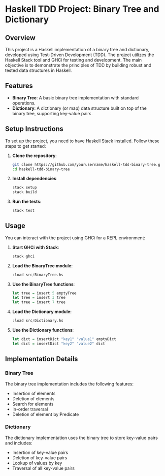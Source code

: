 # Haskell TDD Project: Binary Tree and Dictionary

## Overview

This project is a Haskell implementation of a binary tree and dictionary, developed using Test-Driven Development (TDD). The project utilizes the Haskell Stack tool and GHCi for testing and development. The main objective is to demonstrate the principles of TDD by building robust and tested data structures in Haskell.

## Features

- **Binary Tree**: A basic binary tree implementation with standard operations.
- **Dictionary**: A dictionary (or map) data structure built on top of the binary tree, supporting key-value pairs.

## Setup Instructions

To set up the project, you need to have Haskell Stack installed. Follow these steps to get started:

1. **Clone the repository**:
    ```sh
    git clone https://github.com/yourusername/haskell-tdd-binary-tree.git
    cd haskell-tdd-binary-tree
    ```

2. **Install dependencies**:
    ```sh
    stack setup
    stack build
    ```

3. **Run the tests**:
    ```sh
    stack test
    ```

## Usage

You can interact with the project using GHCi for a REPL environment:

1. **Start GHCi with Stack**:
    ```sh
    stack ghci
    ```

2. **Load the BinaryTree module**:
    ```haskell
    :load src/BinaryTree.hs
    ```

3. **Use the BinaryTree functions**:
    ```haskell
    let tree = insert 5 emptyTree
    let tree = insert 3 tree
    let tree = insert 7 tree
    ```

4. **Load the Dictionary module**:
    ```haskell
    :load src/Dictionary.hs
    ```

5. **Use the Dictionary functions**:
    ```haskell
    let dict = insertDict "key1" "value1" emptyDict
    let dict = insertDict "key2" "value2" dict
    ```

## Implementation Details

### Binary Tree

The binary tree implementation includes the following features:
- Insertion of elements
- Deletion of elements
- Search for elements
- In-order traversal
- Deletion of element by Predicate

### Dictionary

The dictionary implementation uses the binary tree to store key-value pairs and includes:
- Insertion of key-value pairs
- Deletion of key-value pairs
- Lookup of values by key
- Traversal of all key-value pairs
